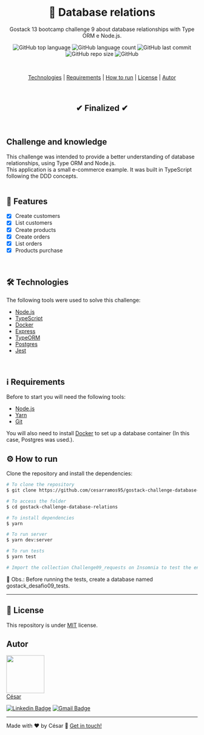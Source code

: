 <h1 align="center"> 🚀 Database relations </h1>

<div align="center">

Gostack 13 bootcamp challenge 9 about database relationships with Type ORM e Node.js.

![GitHub top language](https://img.shields.io/github/languages/top/cesarramos95/gostack-challenge-gomarketplace)
![GitHub language count](https://img.shields.io/github/languages/count/cesarramos95/gostack-challenge-database-relations?color=orange)
![GitHub last commit](https://img.shields.io/github/last-commit/cesarramos95/gostack-challenge-database-relations)
![GitHub repo size](https://img.shields.io/github/repo-size/cesarramos95/gostack-challenge-gomarketplace)
![GitHub](https://img.shields.io/github/license/cesarramos95/gostack-challenge-database-relations)

</div>

<br/>

<p align="center">
 <a href="#technologies">Technologies</a> |
 <a href="#requirements">Requirements</a> |
 <a href="#run">How to run</a> |
 <a href="#license">License</a> |
 <a href="#autor">Autor</a>
</p>

<br/>

<h2 align="center"> ✔ Finalized ✔ </h2>

<br>

## Challenge and knowledge
<div>
  This challenge was intended to provide a better understanding of database relationships, using Type ORM and Node.js. <br>
  This application is a small e-commerce example. It was built in TypeScript following the DDD concepts.
</div>

<br/>

## 📎 Features
- [x] Create customers
- [x] List customers
- [x] Create products
- [x] Create orders
- [x] List orders
- [x] Products purchase

<br>

<div id="technologies">

## 🛠 Technologies
The following tools were used to solve this challenge:
- [Node.js](https://nodejs.org/en/)
- [TypeScript](https://www.typescriptlang.org/)
- [Docker](https://www.docker.com/)
- [Express](https://expressjs.com/pt-br/)
- [TypeORM](https://typeorm.io/#/)
- [Postgres](https://www.postgresql.org/)
- [Jest](https://jestjs.io/)

</div>

<br>

<div id="requirements">

## ℹ Requirements

Before to start you will need the following tools:
- [Node.js](https://nodejs.org/en/)
- [Yarn](https://yarnpkg.com)
- [Git](https://git-scm.com)

You will also need to install [Docker](https://www.docker.com/) to set up a database container (In this case, Postgres was used.).
</div>

<div id="run">

## ⚙ How to run

Clone the repository and install the dependencies:

```bash
# To clone the repository
$ git clone https://github.com/cesarramos95/gostack-challenge-database-relations

# To access the folder
$ cd gostack-challenge-database-relations

# To install dependencies
$ yarn

# To run server
$ yarn dev:server

# To run tests
$ yarn test

# Import the collection Challenge09_requests on Insomnia to test the endpoints. There are five requests.
```

🚨 Obs.: Before running the tests, create a database named gostack_desafio09_tests.
</div>

<div id="license">

---

## 📝 License
This repository is under [MIT](./license) license.
</div>

<div id="autor">

## Autor

<img src="https://avatars0.githubusercontent.com/u/41995703?s=460&u=e79d6900cae07be99d738d5388709b275f752356&v=4" width="100px" >
<br>
<a href="t.me/cesarramos95">César</a>

[![Linkedin Badge](https://img.shields.io/badge/-César-blue?style=flat-square&logo=Linkedin&logoColor=white&link=https://www.linkedin.com/in/cesararamos/)](https://www.linkedin.com/in/cesararamos/)
[![Gmail Badge](https://img.shields.io/badge/-cesarramos.aug@gmail.com-c14438?style=flat-square&logo=Gmail&logoColor=white&link=mailto:cesarramos.aug@gmail.com)](mailto:cesarramos.aug@gmail.com)

</div>

---

Made with ❤ by César 👋 [Get in touch!](https://linkedin.com/in/cesararamos)

